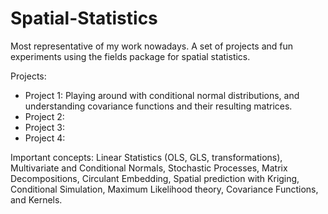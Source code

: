 # Spatial-Statistics
Most representative of my work nowadays. A set of projects and fun experiments using the fields package for spatial statistics. 

Projects: 
* Project 1: Playing around with conditional normal distributions, and understanding covariance functions and their resulting matrices. 
* Project 2: 
* Project 3: 
* Project 4: 



Important concepts: Linear Statistics (OLS, GLS, transformations), Multivariate and Conditional Normals, Stochastic Processes, Matrix Decompositions, Circulant Embedding, Spatial prediction with Kriging, Conditional Simulation, Maximum Likelihood theory, Covariance Functions, and Kernels. 



